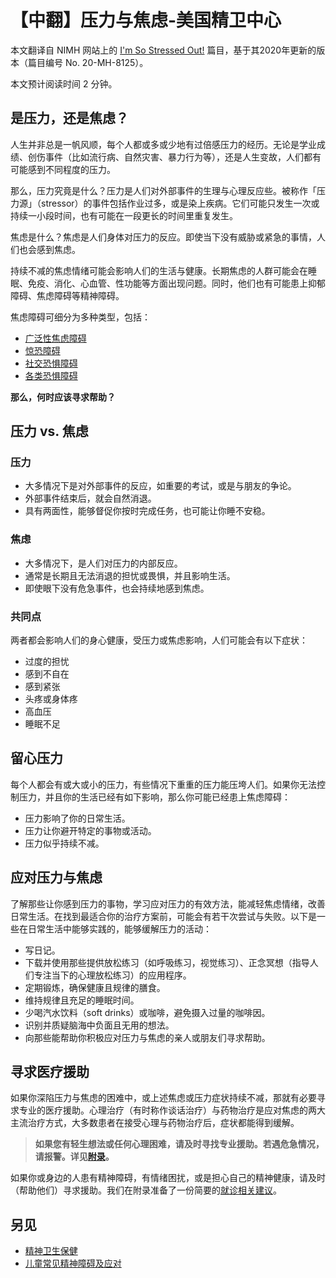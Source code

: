 # 【中翻】压力与焦虑-美国精卫中心

本文翻译自 NIMH 网站上的 [I'm So Stressed Out!](https://www.nimh.nih.gov/health/publications/so-stressed-out-fact-sheet) 篇目，基于其2020年更新的版本（篇目编号 No. 20-MH-8125）。

本文预计阅读时间 2 分钟。

## 是压力，还是焦虑？

人生并非总是一帆风顺，每个人都或多或少地有过倍感压力的经历。无论是学业成绩、创伤事件（比如流行病、自然灾害、暴力行为等），还是人生变故，人们都有可能感到不同程度的压力。

那么，压力究竟是什么？压力是人们对外部事件的生理与心理反应些。被称作「压力源」（stressor）的事件包括作业过多，或是染上疾病。它们可能只发生一次或持续一小段时间，也有可能在一段更长的时间里重复发生。

焦虑是什么？焦虑是人们身体对压力的反应。即使当下没有威胁或紧急的事情，人们也会感到焦虑。

持续不减的焦虑情绪可能会影响人们的生活与健康。长期焦虑的人群可能会在睡眠、免疫、消化、心血管、性功能等方面出现问题。同时，他们也有可能患上抑郁障碍、焦虑障碍等精神障碍。

焦虑障碍可细分为多种类型，包括：

- [广泛性焦虑障碍](./GAD.md)
- [惊恐障碍](./PanicDisorder.md)
- [社交恐惧障碍](./SAD.md)
- [各类恐惧障碍](./Phobia.md)

**那么，何时应该寻求帮助？**

## 压力 vs. 焦虑

### 压力

- 大多情况下是对外部事件的反应，如重要的考试，或是与朋友的争论。
- 外部事件结束后，就会自然消退。
- 具有两面性，能够督促你按时完成任务，也可能让你睡不安稳。

### 焦虑

- 大多情况下，是人们对压力的内部反应。
- 通常是长期且无法消退的担忧或畏惧，并且影响生活。
- 即使眼下没有危急事件，也会持续地感到焦虑。

### 共同点

两者都会影响人们的身心健康，受压力或焦虑影响，人们可能会有以下症状：

- 过度的担忧
- 感到不自在
- 感到紧张
- 头疼或身体疼
- 高血压
- 睡眠不足

## 留心压力

每个人都会有或大或小的压力，有些情况下重重的压力能压垮人们。如果你无法控制压力，并且你的生活已经有如下影响，那么你可能已经患上焦虑障碍：

- 压力影响了你的日常生活。
- 压力让你避开特定的事物或活动。
- 压力似乎持续不减。

## 应对压力与焦虑

了解那些让你感到压力的事物，学习应对压力的有效方法，能减轻焦虑情绪，改善日常生活。在找到最适合你的治疗方案前，可能会有若干次尝试与失败。以下是一些在日常生活中能够实践的，能够缓解压力的活动：

- 写日记。
- 下载并使用那些提供放松练习（如呼吸练习，视觉练习）、正念冥想（指导人们专注当下的心理放松练习）的应用程序。
- 定期锻炼，确保健康且规律的膳食。
- 维持规律且充足的睡眠时间。
- 少喝汽水饮料（soft drinks）或咖啡，避免摄入过量的咖啡因。
- 识别并质疑脑海中负面且无用的想法。
- 向那些能帮助你积极应对压力与焦虑的亲人或朋友们寻求帮助。

## 寻求医疗援助

如果你深陷压力与焦虑的困难中，或上述焦虑或压力症状持续不减，那就有必要寻求专业的医疗援助。心理治疗（有时称作谈话治疗）与药物治疗是应对焦虑的两大主流治疗方式，大多数患者在接受心理与药物治疗后，症状都能得到缓解。

> **如果您有轻生想法或任何心理困难，请及时寻找专业援助。若遇危急情况，请报警。详见[附录](../appendix.md#危机干预与报警)。**

如果你或身边的人患有精神障碍，有情绪困扰，或是担心自己的精神健康，请及时（帮助他们）寻求援助。我们在附录准备了一份简要的[就诊相关建议](../appendix.md#就诊相关的建议)。

## 另见

- [精神卫生保健](./SelfCare.md)
- [儿童常见精神障碍及应对](./Children.md)
